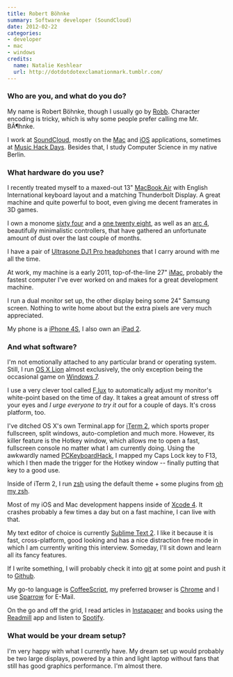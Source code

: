 ```yaml
---
title: Robert Böhnke
summary: Software developer (SoundCloud)
date: 2012-02-22
categories:
- developer
- mac
- windows
credits:
  name: Natalie Keshlear
  url: http://dotdotdotexclamationmark.tumblr.com/
---
```


### Who are you, and what do you do?

My name is Robert Böhnke, though I usually go by [Robb](http://robb.is/ "Robert's website."). Character encoding is tricky, which is why some people prefer calling me Mr. BÃ¶hnke.

I work at [SoundCloud][], mostly on the [Mac][soundcloud-mac] and [iOS][soundcloud-ios] applications, sometimes at [Music Hack Days](http://musichackday.org/ "An audio hack day."). Besides that, I study Computer Science in my native Berlin.

### What hardware do you use?

I recently treated myself to a maxed-out 13" [MacBook Air][macbook-air] with English International keyboard layout and a matching Thunderbolt Display. A great machine and quite powerful to boot, even giving me decent framerates in 3D games.

I own a monome [sixty four][sixty-four] and a [one twenty eight][one-twenty-eight], as well as an [arc 4][arc-4], beautifully minimalistic controllers, that have gathered an unfortunate amount of dust over the last couple of months.

I have a pair of [Ultrasone DJ1 Pro headphones][dj-1-pro] that I carry around with me all the time.

At work, my machine is a early 2011, top-of-the-line 27" [iMac][], probably the fastest computer I've ever worked on and makes for a great development machine.

I run a dual monitor set up, the other display being some 24" Samsung screen. Nothing to write home about but the extra pixels are very much appreciated.

My phone is a [iPhone 4S][iphone-4s], I also own an [iPad 2][ipad-2].

### And what software?

I'm not emotionally attached to any particular brand or operating system. Still, I run [OS X Lion][macos] almost exclusively, the only exception being the occasional game on [Windows 7][windows-7].

I use a very clever tool called [F.lux][] to automatically adjust my monitor's white-point based on the time of day. It takes a great amount of stress off your eyes and *I urge everyone to try it out* for a couple of days. It's cross platform, too.

I've ditched OS X's own Terminal.app for [iTerm 2][iterm2], which sports proper fullscreen, split windows, auto-completion and much more.
However, its killer feature is the Hotkey window, which allows me to open a fast, fullscreen console no matter what I am currently doing. Using the awkwardly named [PCKeyboardHack][], I mapped my Caps Lock key to F13, which I then made the trigger for the Hotkey window -- finally putting that key to a good use.

Inside of iTerm 2, I run [zsh][] using the default theme + some plugins from [oh my zsh][oh-my-zsh].

Most of my iOS and Mac development happens inside of [Xcode 4][xcode]. It crashes probably a few times a day but on a fast machine, I can live with that.

My text editor of choice is currently [Sublime Text 2][sublime-text]. I like it because it is fast, cross-platform, good looking and has a nice distraction free mode in which I am currently writing this interview. Someday, I'll sit down and learn all its fancy features.

If I write something, I will probably check it into [git][] at some point and push it to [Github][].

My go-to language is [CoffeeScript][], my preferred browser is [Chrome][] and I use [Sparrow][] for E-Mail.

On the go and off the grid, I read articles in [Instapaper][instapaper-ios] and books using the [Readmill][readmill-ios] app and listen to [Spotify][spotify-ios].

### What would be your dream setup?

I'm very happy with what I currently have. My dream set up would probably be two large displays, powered by a thin and light laptop without fans that still has good graphics performance. I'm almost there.

[arc-4]: https://monome.org/docs/arc/ "An audio device with four knobs."
[chrome]: https://www.google.com/intl/en/chrome/browser/ "A WebKit-based browser, where each tab runs in its own thread."
[coffeescript]: https://coffeescript.org/ "A language that compiles into Javascript."
[dj-1-pro]: https://www.amazon.com/Ultrasone-DJ1-PRO-Professional-Headphones/dp/B00101TBB2 "Headphones."
[f.lux]: https://justgetflux.com/ "A tool to make the colour of your screen adapt to the current time of day."
[git]: https://git-scm.com/ "A version control system."
[github]: https://github.com/ "A Git code repository service."
[imac]: https://www.apple.com/imac/ "An all-in-one computer."
[instapaper-ios]: http://web.archive.org/web/20221221083204/https://www.instapaper.com/iphone "An iPhone app for reading Instapaper saved pages."
[ipad-2]: https://www.apple.com/ipad/ "A tablet device."
[iphone-4s]: https://en.wikipedia.org/wiki/IPhone_4S "A smartphone."
[iterm2]: https://iterm2.com/ "An alternative terminal application for Mac OS X."
[macbook-air]: https://www.apple.com/macbook-air/ "A very thin laptop."
[macos]: https://en.wikipedia.org/wiki/MacOS "An operating system for Mac hardware."
[oh-my-zsh]: https://github.com/robbyrussell/oh-my-zsh "A framework of extensions and themes for the zsh shell."
[one-twenty-eight]: http://web.archive.org/web/20150315193244/http://monome.org/devices/ "A grid of hackable keypads."
[pckeyboardhack]: https://pqrs.org/osx/karabiner/seil.html.en "A Mac tool to change the functionality of the Caps Lock key."
[readmill-ios]: https://itunes.apple.com/app/readmill/id438032664 "A social ebook reader for iOS."
[sixty-four]: http://web.archive.org/web/20150315193244/http://monome.org/devices/ "A grid of hackable keypads."
[soundcloud-ios]: http://web.archive.org/web/20160321180507/https://itunes.apple.com/en/app/soundcloud/id336353151 "A client for SoundCloud."
[soundcloud-mac]: http://web.archive.org/web/20120627024532/http://itunes.apple.com:80/en/app/soundcloud/id412754595 "A Mac client for SoundCloud."
[soundcloud]: https://soundcloud.com/ "An audio creation and sharing service."
[sparrow]: http://www.gmail.com/intl/en/mail/help/sparrow.html "A mail client for the Mac with a funky UI."
[spotify-ios]: https://itunes.apple.com/us/app/spotify/id324684580 "An iOS client for the music service."
[sublime-text]: http://www.sublimetext.com/ "A coder's text editor."
[windows-7]: https://en.wikipedia.org/wiki/Windows_7 "An operating system."
[xcode]: https://en.wikipedia.org/wiki/Xcode "An IDE for Mac developers."
[zsh]: http://www.zsh.org/ "An interactive shell and scripting language."
